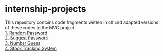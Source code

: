 # internship-projects
This repository contains code fragments written in c# and adapted versions of these codes to the MVC project.  
[1. Random Password](https://github.com/zeynepdincel/internship-projects/tree/main/Random_Password)  
[2. Suggest Password](https://github.com/zeynepdincel/internship-projects/tree/main/SuggestPassword)  
[3. Number Guess](https://github.com/zeynepdincel/internship-projects/tree/main/Number%20Guess)  
[4. Stock Tracking System](https://github.com/zeynepdincel/internship-projects/tree/main/Stock%20Tracking%20System)
